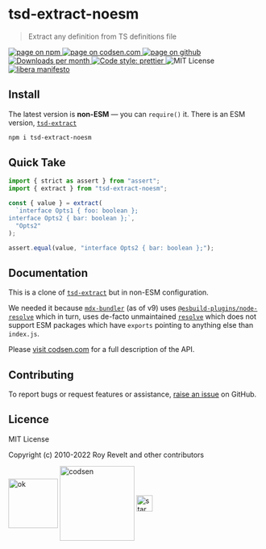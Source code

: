 # tsd-extract-noesm

> Extract any definition from TS definitions file

<div class="package-badges">
  <a href="https://www.npmjs.com/package/tsd-extract-noesm" rel="nofollow noreferrer noopener">
    <img src="https://img.shields.io/badge/-npm-blue?style=flat-square" alt="page on npm">
  </a>
  <a href="https://codsen.com/os/tsd-extract-noesm" rel="nofollow noreferrer noopener">
    <img src="https://img.shields.io/badge/-codsen-blue?style=flat-square" alt="page on codsen.com">
  </a>
  <a href="https://github.com/codsen/codsen/tree/main/packages/tsd-extract-noesm" rel="nofollow noreferrer noopener">
    <img src="https://img.shields.io/badge/-github-blue?style=flat-square" alt="page on github">
  </a>
  <a href="https://npmcharts.com/compare/tsd-extract-noesm?interval=30" rel="nofollow noreferrer noopener" target="_blank">
    <img src="https://img.shields.io/npm/dm/tsd-extract-noesm.svg?style=flat-square" alt="Downloads per month">
  </a>
  <a href="https://prettier.io" rel="nofollow noreferrer noopener" target="_blank">
    <img src="https://img.shields.io/badge/code_style-prettier-brightgreen.svg?style=flat-square" alt="Code style: prettier">
  </a>
  <img src="https://img.shields.io/badge/licence-MIT-brightgreen.svg?style=flat-square" alt="MIT License">
  <a href="https://liberamanifesto.com" rel="nofollow noreferrer noopener" target="_blank">
    <img src="https://img.shields.io/badge/libera-manifesto-lightgrey.svg?style=flat-square" alt="libera manifesto">
  </a>
</div>

## Install

The latest version is **non-ESM** — you can `require()` it. There is an ESM version, [`tsd-extract`](https://www.npmjs.com/package/tsd-extract)

```bash
npm i tsd-extract-noesm
```

## Quick Take

```js
import { strict as assert } from "assert";
import { extract } from "tsd-extract-noesm";

const { value } = extract(
  `interface Opts1 { foo: boolean };
interface Opts2 { bar: boolean };`,
  "Opts2"
);

assert.equal(value, "interface Opts2 { bar: boolean };");
```

## Documentation

This is a clone of [`tsd-extract`](https://www.npmjs.com/package/tsd-extract) but in non-ESM configuration.

We needed it because [`mdx-bundler`](https://www.npmjs.com/package/mdx-bundler) (as of v9) uses [`@esbuild-plugins/node-resolve`](https://www.npmjs.com/package/@esbuild-plugins/node-resolve) which in turn, uses de-facto unmaintained [`resolve`](https://www.npmjs.com/package/resolve) which does not support ESM packages which have `exports` pointing to anything else than `index.js`.

Please [visit codsen.com](https://codsen.com/os/tsd-extract-noesm/) for a full description of the API.

## Contributing

To report bugs or request features or assistance, [raise an issue](https://github.com/codsen/codsen/issues/new/choose) on GitHub.

## Licence

MIT License

Copyright (c) 2010-2022 Roy Revelt and other contributors

<img src="https://codsen.com/images/png-codsen-ok.png" width="98" alt="ok" align="center"> <img src="https://codsen.com/images/png-codsen-1.png" width="148" alt="codsen" align="center"> <img src="https://codsen.com/images/png-codsen-star-small.png" width="32" alt="star" align="center">

